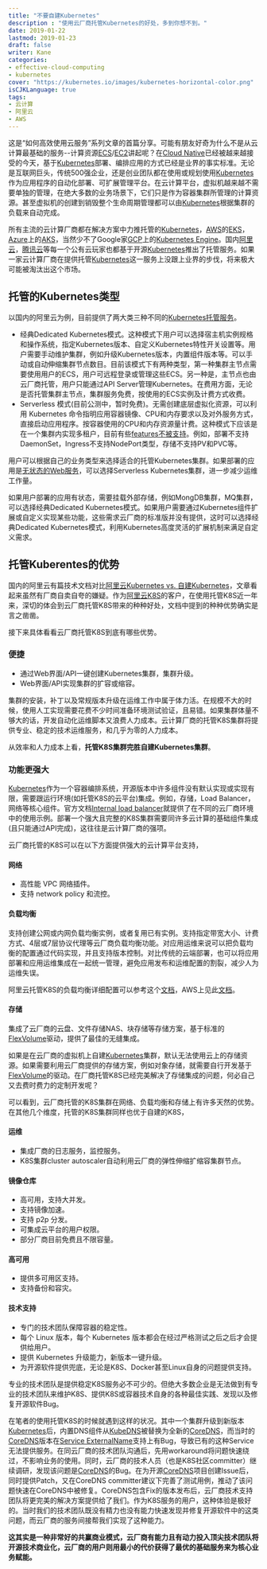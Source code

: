 ```yaml
---
title: "不要自建Kubernetes"
description : "使用云厂商托管Kubernetes的好处，多到你想不到。"
date: 2019-01-22
lastmod: 2019-01-23
draft: false
writer: Kane
categories:
- effective-cloud-computing
- kubernetes
cover: "https://kubernetes.io/images/kubernetes-horizontal-color.png"
isCJKLanguage: true
tags:
- 云计算
- 阿里云
- AWS
---
```

这是“如何高效使用云服务”系列文章的首篇分享。可能有朋友好奇为什么不是从云计算最基础的服务--计算资源[ECS][ecs]/[EC2][ec2]讲起呢？在[Cloud Native][cloud-native]已经被越来越接受的今天，基于[Kubernetes][k8s]部署、编排应用的方式已经是业界的事实标准。无论是互联网巨头，传统500强企业，还是创业团队都在使用或规划使用[Kubernetes][k8s]作为应用程序的自动化部署、可扩展管理平台。在云计算平台，虚拟机越来越不需要单独的管理，在绝大多数的业务场景下，它们只是作为容器集群所管理的计算资源。甚至虚拟机的创建到销毁整个生命周期管理都可以由[Kubernetes][k8s]根据集群的负载来自动完成。

所有主流的云计算厂商都在解决方案中力推托管的[Kubernetes][k8s]，[AWS][aws]的[EKS][eks]，[Azure][azure]上的[AKS][aks]，当然少不了Google家[GCP][gcp]上的[Kubernetes Engine][kubernetes-engine]。国内[阿里云][aliyun-k8s]，[腾讯云][tke]等每一个公有云玩家也都基于开源[Kubernetes][k8s]推出了托管服务。如果一家云计算厂商在提供托管[Kubernetes][k8s]这一服务上没跟上业界的步伐，将来极大可能被淘汰出这个市场。

<!--more-->

## 托管的Kubernetes类型

以国内的阿里云为例，目前提供了两大类三种不同的[Kubernetes托管服务][aliyun-managed-k8s]。

- 经典Dedicated Kubernetes模式。这种模式下用户可以选择宿主机实例规格和操作系统，指定Kubernetes版本、自定义Kubernetes特性开关设置等。用户需要手动维护集群，例如升级Kubernetes版本，内置组件版本等。可以手动或自动伸缩集群节点数目。目前该模式下有两种类型，第一种集群主节点需要使用用户的ECS，用户可远程登录或管理这些ECS。另一种是，主节点也由云厂商托管，用户只能通过API Server管理Kubernetes。在费用方面，无论是否托管集群主节点，集群服务免费，按使用的ECS实例及计费方式收费。
- Serverless 模式(目前公测中，暂时免费)。无需创建底层虚拟化资源，可以利用 Kubernetes 命令指明应用容器镜像、CPU和内存要求以及对外服务方式，直接启动应用程序。按容器使用的CPU和内存资源量计费。这种模式下应该是在一个集群内实现多租户，目前有些[features不被支持][serverless-k8s-limitation]。例如，部署不支持DaemonSet，Ingress不支持NodePort类型，存储不支持PV和PVC等。

用户可以根据自己的业务类型来选择适合的托管Kubernetes集群。如果部署的应用是[无状态的Web服务][stateless-app]，可以选择Serverless Kubernetes集群，进一步减少运维工作量。

如果用户部署的应用有状态，需要挂载外部存储，例如MongDB集群，MQ集群，可以选择经典Dedicated Kubernetes模式。如果用户需要通过Kubernetes组件扩展或自定义实现某些功能，这些需求云厂商的标准版并没有提供，这时可以选择经典Dedicated Kubernetes模式，利用Kubernetes高度灵活的扩展机制来满足自定义需求。

## 托管Kuberentes的优势

国内的阿里云有篇技术文档对比[阿里云Kubernetes vs. 自建Kubernetes][aliyun-k8s-vs-self-hosted-k8s]，文章看起来虽然有厂商自卖自夸的嫌疑。作为[阿里云K8S][aliyun-k8s]的客户，在使用托管K8S近一年来，深切的体会到云厂商托管K8S带来的种种好处，文档中提到的种种优势确实是言之凿凿。

接下来具体看看云厂商托管K8S到底有哪些优势。

### 便捷

- 通过Web界面/API一键创建Kubernetes集群，集群升级。
- Web界面/API实现集群的扩容或缩容。

集群的安装，补丁以及常规版本升级在运维工作中属于体力活。在规模不大的时候，使用人工实现需要花费不少时间准备环境测试验证，且易错。如果集群体量不够大的话，开发自动化运维脚本又浪费人力成本。云计算厂商的托管K8S集群将提供专业、稳定的技术运维服务，和几乎为零的人力成本。

从效率和人力成本上看，**托管K8S集群完胜自建Kubernetes集群**。

### 功能更强大

[Kubernetes][k8s]作为一个容器编排系统，开源版本中许多组件没有默认实现或实现有限，需要跟运行环境(如托管K8S的云平台)集成。例如，存储，Load Balancer，网络等核心组件。官方文档[Internal load balancer][k8s-service-internal-load-balancer]就提供了在不同的云厂商环境中的使用示例。部署一个强大且完整的K8S集群需要同许多云计算的基础组件集成(且只能通过API完成)，这往往是云计算厂商的强项。

云厂商托管的K8S可以在以下方面提供强大的云计算平台支持，

#### 网络

- 高性能 VPC 网络插件。
- 支持 network policy 和流控。

#### 负载均衡

支持创建公网或内网负载均衡实例，或者复用已有实例。支持指定带宽大小、计费方式、4层或7层协议代理等云厂商负载均衡功能。对应用运维来说可以把负载均衡的配置通过代码实现，并且支持版本控制。对比传统的云端部署，也可以将应用部署和应用运维集成在一起统一管理，避免应用发布和运维配置的割裂，减少人为运维失误。

阿里云托管K8S的负载均衡详细配置可以参考这个[文档][aliyun-k8s-load-balancer]，AWS上见此[文档][aws-k8s-load-balancer]。

#### 存储

集成了云厂商的云盘、文件存储NAS、块存储等存储方案，基于标准的[FlexVolume][flex-volume]驱动，提供了最佳的无缝集成。

如果是在云厂商的虚拟机上自建[Kubernetes][k8s]集群，默认无法使用云上的存储资源。如果需要利用云厂商提供的存储方案，例如对象存储，就需要自行开发基于[FlexVolume][flex-volume]的驱动。在厂商托管K8S已经完美解决了存储集成的问题，何必自己又去费时费力的定制开发呢？

可以看到，云厂商托管的K8S集群在网络、负载均衡和存储上有许多天然的优势。在其他几个维度，托管的K8S集群同样也优于自建的K8S，

#### 运维

- 集成厂商的日志服务，监控服务。
- K8S集群cluster autoscaler自动利用云厂商的弹性伸缩扩缩容集群节点。

#### 镜像仓库

- 高可用，支持大并发。
- 支持镜像加速。
- 支持 p2p 分发。
- 可集成云平台的用户权限。
- 部分厂商目前免费且不限容量。

#### 高可用

- 提供多可用区支持。
- 支持备份和容灾。

#### 技术支持

- 专门的技术团队保障容器的稳定性。
- 每个 Linux 版本，每个 Kubernetes 版本都会在经过严格测试之后之后才会提供给用户。
- 提供 Kubernetes 升级能力，新版本一键升级。
- 为开源软件提供兜底，无论是K8S、Docker甚至Linux自身的问题提供支持。

专业的技术团队是提供稳定K8S服务必不可少的。但绝大多数企业是无法做到有专业的技术团队来维护K8S、提供K8S或容器技术自身的各种最佳实践、发现以及修复开源软件Bug。

在笔者的使用托管K8S的时候就遇到这样的状况。其中一个集群升级到新版本[Kubernetes][k8s]后，内置DNS组件从[KubeDNS][kube-dns]被替换为全新的[CoreDNS][core-dns]，而当时的[CoreDNS][core-dns]版本在[Service ExternalName][service-external-name]支持上有Bug，导致已有的这种Service无法提供服务。在同云厂商的技术团队沟通后，先用workaround将问题快速绕过，不影响业务的使用。同时，云厂商的技术人员（也是K8S社区committer）继续调研，发现该问题是[CoreDNS][core-dns]的Bug。在为开源[CoreDNS][core-dns]项目创建Issue后，同时提供Patch，又在CoreDNS committer建议下完善了测试用例，推动了该问题快速在CoreDNS中被修复。CoreDNS包含Fix的版本发布后，云厂商技术支持团队将更完美的解决方案提供给了我们。作为K8S服务的用户，这种体验是极好的。当时我们的技术团队既没有精力也没有能力快速发现并修复开源软件中的这类问题，而云厂商的服务间接帮我们实现了这种能力。

**这其实是一种非常好的共赢商业模式，云厂商有能力且有动力投入顶尖技术团队将开源技术商业化，云厂商的用户则用最小的代价获得了最优的基础服务来为核心业务赋能。**

[ecs]: https://cn.aliyun.com/product/ecs
[ec2]: https://aws.amazon.com/cn/ec2/
[cloud-native]: https://pivotal.io/cloud-native
[k8s]: https://kubernetes.io/
[aws]: https://aws.amazon.com/cn/
[eks]: https://aws.amazon.com/eks
[azure]: https://azure.microsoft.com/en-us/
[aks]: https://azure.microsoft.com/en-us/services/kubernetes-service/
[gcp]: https://cloud.google.com/
[kubernetes-engine]: https://cloud.google.com/kubernetes-engine/
[aliyun-k8s]: https://www.aliyun.com/product/kubernetes
[tke]: https://cloud.tencent.com/product/tke
[aliyun-managed-k8s]: https://help.aliyun.com/document_detail/86737.html
[serverless-k8s-limitation]: https://help.aliyun.com/document_detail/86371.html
[stateless-app]: https://kubernetes.io/docs/tutorials/stateless-application/
[aliyun-k8s-vs-self-hosted-k8s]: https://help.aliyun.com/document_detail/69575.html
[k8s-service-internal-load-balancer]: https://kubernetes.io/docs/concepts/services-networking/service/#internal-load-balancer
[aliyun-k8s-load-balancer]: https://help.aliyun.com/document_detail/53759.html?spm=a2c4g.11186623.2.15.73364c07mR8rhS#h2-url-4
[aws-k8s-load-balancer]: https://docs.aws.amazon.com/eks/latest/userguide/load-balancing.html
[flex-volume]: https://github.com/kubernetes/community/blob/master/contributors/devel/flexvolume.md
[kube-dns]: https://github.com/kubernetes/dns
[core-dns]: https://coredns.io/
[service-external-name]: https://kubernetes.io/docs/concepts/services-networking/service/#externalname
